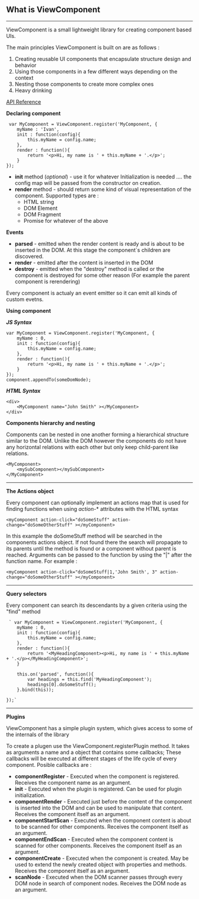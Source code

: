 ## **What is ViewComponent**
----------
ViewComponent  is a small lightweight library for creating component based UIs.

The main principles ViewComponent is built on are as follows : 

 1. Creating reusable UI components that encapsulate structure design and behavior
 2. Using those components in a few different ways depending on the context
 3. Nesting those components to create more complex ones
 4. Heavy  drinking


[API Reference](https://github.com/nozhdelov/ViewComponent/blob/master/docs.md)

**Declaring component**

  

     var MyComponent = ViewComponent.register('MyComponent, {
        myName : 'Ivan',
    	init : function(config){
    	    this.myName = config.name;
    	},
    	render : function(){
    	    return '<p>Hi, my name is ' + this.myName + '.</p>';
    	}
    });

 - **init** method (*optional*) - use it for whatever Initialization is needed .... the config map will be passed from the constructor on creation.
 - **render** method - should return some kind of visual representation of the component. Supported types are : 
	 - HTML string
	 - DOM Element
	 - DOM Fragment
	 - Promise for whatever of the above 

**Events**	 
 - **parsed**  - emitted when the render content is ready and is about to be inserted in the DOM. At this stage the component`s children are discovered.
 - **render**  - emitted after the content is inserted in the DOM
 - **destroy** - emitted when the "destroy" method is called or the component is destroyed for some other reason (For example the parent component is rerendering) 
 
 
Every component is actualy an event emitter so it can emit all kinds of custom evetns.
 


**Using component**

***JS Syntax***


    var MyComponent = ViewComponent.register('MyComponent, {
        myName : 0,
    	init : function(config){
    	    this.myName = config.name;
    	},
    	render : function(){
    	    return '<p>Hi, my name is ' + this.myName + '.</p>';
    	}
    });
    component.appendTo(someDomNode);



***HTML Syntax***

    <div>
    	<MyComponent name="John Smith" ></MyComponent>
    </div>



**Components hierarchy and nesting**

Components can be nested in one another forming a hierarchical structure similar to the DOM. Unlike the DOM however the components do not have any horizontal relations with each other but only keep child-parent like relations.

    <MyComponent>
    	<mySubComponent></mySubComponent>
    </MyComponent>

----------


**The Actions object**

Every component can optionally implement an actions map that is used for finding functions when using *action-** attributes with the HTML syntax

    <myComponent action-click="doSomeStuff" action-change="doSomeOtherStuff" ></myComponent>
In this example the doSomeStuff method will be searched in the components actions object. If not found there the search will propagate to its parents until the method is found or a component without parent is reached. Arguments can be passed to the function by using the "|" after the function name. For example :

    <myComponent action-click="doSomeStuff|1,'John Smith', 3" action-change="doSomeOtherStuff" ></myComponent>

----------
**Query selectors**

Every component can search its descendants by a given criteria using the "find" method 

     ` var MyComponent = ViewComponent.register('MyComponent, {
        myName : 0,
    	init : function(config){
    	    this.myName = config.name;
    	},
    	render : function(){
    	    return '<MyHeadingComponent><p>Hi, my name is ' + this.myName + '.</p></MyHeadingComponent>';
    	}
        
        this.on('parsed', function(){
            var headings = this.find('MyHeadingComponent');
            headings[0].doSomeStuff();
        }.bind(this));

    });`




----------
**Plugins**

ViewComponent has a simple plugin system, which gives access to some of the internals of the library

To create a plugen use the ViewComponent.registerPlugin method. It takes as arguments a name and a object that contains some callbacks;
These callbacks will be executed at different stages of the life cycle of every component.
Posible callbacks are : 

- **componentRegister** - Executed when the component is registered. Receives the component name as an argument.
- **init** - Executed when the plugin is registered. Can be used for plugin initialization.
- **componentRender** - Executed just before the content of the component is inserted into the DOM and can be used to manipulate that content. Receives the component itself as an argument.
- **componentStartScan** - Executed when the component content is about to be scanned for other components. Receives the component itself as an argument.
- **componentEndScan** - Executed when the component content is scanned for other components. Receives the component itself as an argument.
- **componentCreate** - Executed when the component is created. May be used to extend the newly created object with properties and methods. Receives the component itself as an argument.
- **scanNode** - Executed when the DOM scanner passes through every DOM node in search of component nodes. Receives the DOM node as an argument.
